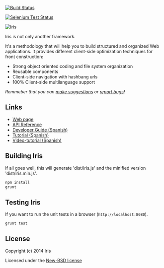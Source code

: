 [![Build Status](https://travis-ci.org/thegameofcode/iris.png)](https://travis-ci.org/thegameofcode/iris)


[![Selenium Test Status](https://saucelabs.com/browser-matrix/iris-js.svg?auth=83097c86f5a3ae94a689dfdbcb39e312)](https://saucelabs.com/u/iris-js)


![Iris](https://raw.github.com/thegameofcode/iris/gh-pages/images/iris-logo-white.png)

Iris is not only another framework.

It's a methodology that will help you to build structured and organized Web applications. It provides different client-side optimization techniques for front construction:

* Strong object oriented coding and file system organization
* Reusable components
* Client-side navigation with hashbang urls
* 100% Client-side multilanguage support

_Remmeber that you can [make suggestions][issues] or [report bugs][issues]!_

[issues]: /thegameofcode/iris/issues

## Links
 * [Web page](http://thegameofcode.github.io/iris/)
 * [API Reference](docs/api.md)
 * [Developer Guide (Spanish)](docs/es/README.md)
 * [Tutorial (Spanish)](http://thegameofcode.github.io/iris/tutorials/todo/index.html)
 * [Video-tutorial (Spanish)](http://www.youtube.com/watch?feature=player_detailpage&v=6evSeCDXjSQ)

## Building Iris

If all goes well, this will generate 'dist/iris.js' and the minified version 'dist/iris.min.js'.

```javascript
npm install
grunt
```

## Testing Iris

If you want to run the unit tests in a browser (`http://localhost:8080`).

```javascript
grunt test
```

## License
Copyright (c) 2014 Iris

Licensed under the [New-BSD license](LICENSE-New-BSD)
